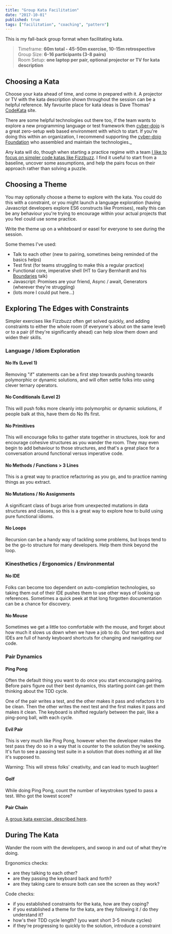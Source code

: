 ```yaml
---
title: "Group Kata Facilitation"
date: "2017-10-01"
published: true
tags: ["facilitation", "coaching", "pattern"]
---
```


This is my fall-back group format when facilitating kata.

> Timeframe: **60m total - 45-50m exercise, 10-15m retrospective**<br>
> Group Size: **6-16 participants (3-8 pairs)**<br>
> Room Setup: **one laptop per pair, optional projector or TV for kata description**

## Choosing a Kata

Choose your kata ahead of time, and come in prepared with it. A projector or TV with the kata description shown throughout the session can be a helpful reference. My favourite place for kata ideas is Dave Thomas' [CodeKata](http://codekata.com) site.

There are some helpful technologies out there too, if the team wants to explore a new programming language or test framework then [cyber-dojo](http://cyber-dojo.org) is a great zero-setup web based environment with which to start. If you're doing this within an organization, I recommend supporting the [cyber-dojo Foundation](http://blog.cyber-dojo.org/2015/08/cyber-dojo-foundation.html) who assembled and maintain the technologies._

Any kata will do, though when starting a practice regime with a team [I like to focus on simpler code katas like Fizzbuzz](https://codingculture.io/2017/05/13/worthiness-fizzbuzz-kata/). I find it useful to start from a baseline, uncover some assumptions, and help the pairs focus on their approach rather than solving a puzzle.

## Choosing a Theme

You may optionally choose a theme to explore with the kata. You could do this with a constraint, or you might launch a language exploration (having Javascript developers explore ES6 constructs like Promises), really this can be any behaviour you're trying to encourage within your actual projects that you feel could use some practice.

Write the theme up on a whiteboard or easel for everyone to see during the session.

Some themes I've used:

- Talk to each other (new to pairing, sometimes being reminded of the basics helps)
- Test first (for teams struggling to make this a regular practice)
- Functional core, imperative shell (HT to Gary Bernhardt and his [Boundaries](https://www.destroyallsoftware.com/talks/boundaries) talk)
- Javascript: Promises are your friend, Async / await, Generators (wherever they're struggling)
- (lots more I could put here...)

## Exploring The Edges with Constraints

Simpler exercises like Fizzbuzz often get solved quickly, and adding constraints to either the whole room (if everyone's about on the same level) or to a pair (if they're significantly ahead) can help slow them down and widen their skills.

### Language / Idiom Exploration

#### No Ifs (Level 1)

Removing "if" statements can be a first step towards pushing towards polymorphic or dynamic solutions, and will often settle folks into using clever ternary operators.

#### No Conditionals (Level 2)

This will push folks more cleanly into polymorphic or dynamic solutions, if people balk at this, have them do No Ifs first.

#### No Primitives

This will encourage folks to gather state together in structures, look for and encourage cohesive structures as you wander the room. They may even begin to add behaviour to those structures, and that's a great place for a conversation around functional versus imperative code.

#### No Methods / Functions > 3 Lines

This is a great way to practice refactoring as you go, and to practice naming things as you extract.

#### No Mutations / No Assignments

A significant class of bugs arise from unexpected mutations in data structures and classes, so this is a great way to explore how to build using pure functional idioms.

#### No Loops

Recursion can be a handy way of tackling some problems, but loops tend to be the go-to structure for many developers. Help them think beyond the loop.

### Kinesthetics / Ergonomics / Environmental

#### No IDE

Folks can become too dependent on auto-completion technologies, so taking them out of their IDE pushes them to use other ways of looking up references. Sometimes a quick peek at that long forgotten documentation can be a chance for discovery.

#### No Mouse

Sometimes we get a little too comfortable with the mouse, and forget about how much it slows us down when we have a job to do. Our text editors and IDEs are full of handy keyboard shortcuts for changing and navigating our code.

### Pair Dynamics

#### Ping Pong

Often the default thing you want to do once you start encouraging pairing. Before pairs figure out their best dynamics, this starting point can get them thinking about the TDD cycle.

One of the pair writes a test, and the other makes it pass and refactors it to be clean. Then the other writes the next test and the first makes it pass and makes it clean. The keyboard is shifted regularly between the pair, like a ping-pong ball, with each cycle.

#### Evil Pair

This is very much like Ping Pong, however when the developer makes the test pass they do so in a way that is counter to the solution they're seeking. It's fun to see a passing test suite in a solution that does nothing at all like it's supposed to.

Warning: This will stress folks' creativity, and can lead to much laughter!

#### Golf

While doing Ping Pong, count the number of keystrokes typed to pass a test. Who got the lowest score?

#### Pair Chain

[A group kata exercise, described here](2017-10-01-pair-chain-exercise.md).

## During The Kata

Wander the room with the developers, and swoop in and out of what they're doing.

Ergonomics checks:

- are they talking to each other?
- are they passing the keyboard back and forth?
- are they taking care to ensure both can see the screen as they work?

Code checks:

- if you established constraints for the kata, how are they coping?
- if you established a theme for the kata, are they following it / do they understand it?
- how's their TDD cycle length? (you want short 3-5 minute cycles)
- if they're progressing to quickly to the solution, introduce a constraint
